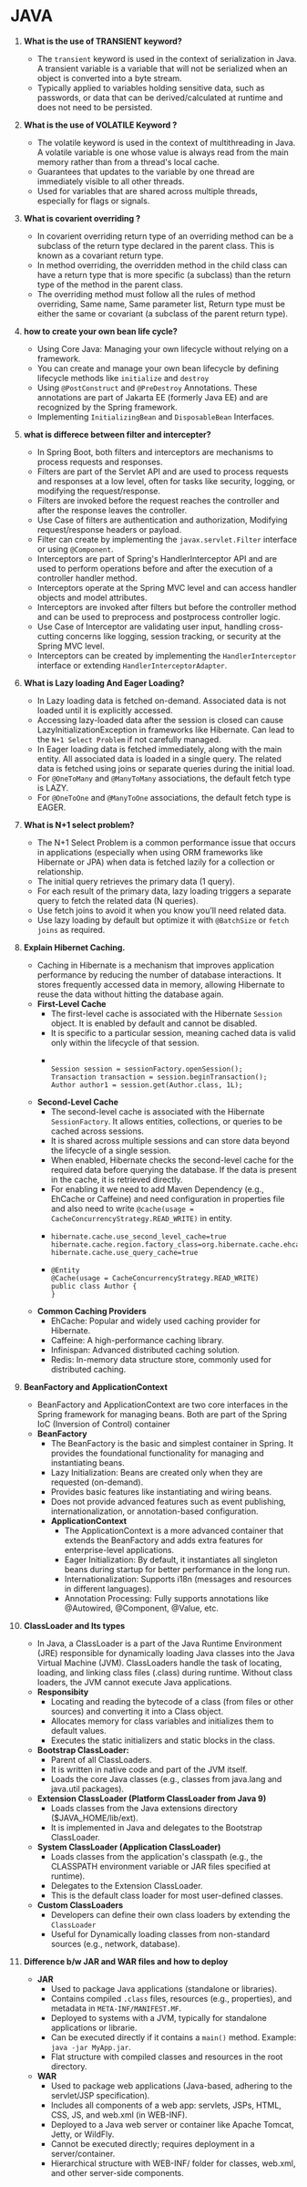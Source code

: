 # JAVA

1. **What is the use of TRANSIENT keyword?**
   - The ```transient``` keyword is used in the context of serialization in Java. A transient variable is a variable that will not be serialized when an object is converted into a byte stream.
   - Typically applied to variables holding sensitive data, such as passwords, or data that can be derived/calculated at runtime and does not need to be persisted.
2. **What is the use of VOLATILE Keyword ?**
   - The volatile keyword is used in the context of multithreading in Java. A volatile variable is one whose value is always read from the main memory rather than from a thread's local cache.
   - Guarantees that updates to the variable by one thread are immediately visible to all other threads.
   - Used for variables that are shared across multiple threads, especially for flags or signals.

3. **What is covarient overriding ?**
   - In covarient overriding return type of an overriding method can be a subclass of the return type declared in the parent class. This is known as a covariant return type.
   - In method overriding, the overridden method in the child class can have a return type that is more specific (a subclass) than the return type of the method in the parent class.
   - The overriding method must follow all the rules of method overriding, Same name, Same parameter list, Return type must be either the same or covariant (a subclass of the parent return type).
  
4. **how to create your own bean life cycle?**
   - Using Core Java: Managing your own lifecycle without relying on a framework.
   - You can create and manage your own bean lifecycle by defining lifecycle methods like ```initialize``` and ```destroy```
   - Using ```@PostConstruct``` and ```@PreDestroy``` Annotations. These annotations are part of Jakarta EE (formerly Java EE) and are recognized by the Spring framework.
   - Implementing ```InitializingBean``` and ```DisposableBean``` Interfaces.

5. **what is differece between filter and intercepter?**
   - In Spring Boot, both filters and interceptors are mechanisms to process requests and responses.
   - Filters are part of the Servlet API and are used to process requests and responses at a low level, often for tasks like security, logging, or modifying the request/response.
   - Filters are invoked before the request reaches the controller and after the response leaves the controller.
   - Use Case of filters are authentication and authorization, Modifying request/response headers or payload.
   - Filter can create by implementing the ```javax.servlet.Filter``` interface or using ```@Component```.
   - Interceptors are part of Spring's HandlerInterceptor API and are used to perform operations before and after the execution of a controller handler method.
   - Interceptors operate at the Spring MVC level and can access handler objects and model attributes.
   - Interceptors are invoked after filters but before the controller method and can be used to preprocess and postprocess controller logic.
   - Use Case of Interceptor are validating user input, handling cross-cutting concerns like logging, session tracking, or security at the Spring MVC level.
   - Interceptors can be created by implementing the ```HandlerInterceptor``` interface or extending ```HandlerInterceptorAdapter```.

6. **What is Lazy loading And Eager Loading?**
   - In Lazy loading data is fetched on-demand. Associated data is not loaded until it is explicitly accessed.
   - Accessing lazy-loaded data after the session is closed can cause LazyInitializationException in frameworks like Hibernate. Can lead to the ```N+1 Select Problem``` if not carefully managed.
   - In Eager loading data is fetched immediately, along with the main entity. All associated data is loaded in a single query. The related data is fetched using joins or separate queries during the initial load.
   - For ```@OneToMany``` and ```@ManyToMany``` associations, the default fetch type is LAZY.
   - For ```@OneToOne``` and ```@ManyToOne``` associations, the default fetch type is EAGER.
    
7. **What is N+1 select problem?**
   - The N+1 Select Problem is a common performance issue that occurs in applications (especially when using ORM frameworks like Hibernate or JPA) when data is fetched lazily for a collection or relationship.
   - The initial query retrieves the primary data (1 query).
   - For each result of the primary data, lazy loading triggers a separate query to fetch the related data (N queries).
   - Use fetch joins to avoid it when you know you’ll need related data.
   - Use lazy loading by default but optimize it with ```@BatchSize``` or ```fetch joins``` as required.
     
8. **Explain Hibernet Caching.**
   - Caching in Hibernate is a mechanism that improves application performance by reducing the number of database interactions. It stores frequently accessed data in memory, allowing Hibernate to reuse the data without hitting the database again.
   - **First-Level Cache**
     - The first-level cache is associated with the Hibernate ```Session``` object. It is enabled by default and cannot be disabled.
     - It is specific to a particular session, meaning cached data is valid only within the lifecycle of that session.
     - ```
       
       Session session = sessionFactory.openSession();
       Transaction transaction = session.beginTransaction();
       Author author1 = session.get(Author.class, 1L);
       
       ```
   - **Second-Level Cache**
     - The second-level cache is associated with the Hibernate ```SessionFactory```. It allows entities, collections, or queries to be cached across sessions.
     - It is shared across multiple sessions and can store data beyond the lifecycle of a single session.
     - When enabled, Hibernate checks the second-level cache for the required data before querying the database. If the data is present in the cache, it is retrieved directly.
     - For enabling it we need to add Maven Dependency (e.g., EhCache or Caffeine) and need configuration in properties file and also need to write ```@cache(usage = CacheConcurrencyStrategy.READ_WRITE)``` in entity.
     - ```
       hibernate.cache.use_second_level_cache=true
       hibernate.cache.region.factory_class=org.hibernate.cache.ehcache.EhCacheRegionFactory
       hibernate.cache.use_query_cache=true
       ```
      - ```
        @Entity
        @Cache(usage = CacheConcurrencyStrategy.READ_WRITE)
        public class Author {
        }
        ```
   - **Common Caching Providers**
     - EhCache: Popular and widely used caching provider for Hibernate.
     - Caffeine: A high-performance caching library.
     - Infinispan: Advanced distributed caching solution.
     - Redis: In-memory data structure store, commonly used for distributed caching.   

 9. **BeanFactory and ApplicationContext**
     - BeanFactory and ApplicationContext are two core interfaces in the Spring framework for managing beans. Both are part of the Spring IoC (Inversion of Control) container
     - **BeanFactory**
       - The BeanFactory is the basic and simplest container in Spring. It provides the foundational functionality for managing and instantiating beans.
       - Lazy Initialization: Beans are created only when they are requested (on-demand).
       - Provides basic features like instantiating and wiring beans.
       - Does not provide advanced features such as event publishing, internationalization, or annotation-based configuration.
       - **ApplicationContext**
         - The ApplicationContext is a more advanced container that extends the BeanFactory and adds extra features for enterprise-level applications.
         - Eager Initialization: By default, it instantiates all singleton beans during startup for better performance in the long run.         
         - Internationalization: Supports i18n (messages and resources in different languages). 
         - Annotation Processing: Fully supports annotations like @Autowired, @Component, @Value, etc.        

 10. **ClassLoader and Its types**
     - In Java, a ClassLoader is a part of the Java Runtime Environment (JRE) responsible for dynamically loading Java classes into the Java Virtual Machine (JVM). ClassLoaders handle the task of locating, loading, and linking class files (.class) during runtime. Without class loaders, the JVM cannot execute Java applications.
     - **Responsibity**
       - Locating and reading the bytecode of a class (from files or other sources) and converting it into a Class object.
       - Allocates memory for class variables and initializes them to default values.
       - Executes the static initializers and static blocks in the class.
     - **Bootstrap ClassLoader:**
       - Parent of all ClassLoaders.
       - It is written in native code and part of the JVM itself.
       - Loads the core Java classes (e.g., classes from java.lang and java.util packages).
     - **Extension ClassLoader (Platform ClassLoader from Java 9)**
       - Loads classes from the Java extensions directory ($JAVA_HOME/lib/ext).
       - It is implemented in Java and delegates to the Bootstrap ClassLoader.  
     - **System ClassLoader (Application ClassLoader)**
       - Loads classes from the application's classpath (e.g., the CLASSPATH environment variable or JAR files specified at runtime).
       - Delegates to the Extension ClassLoader.
       - This is the default class loader for most user-defined classes.
     - **Custom ClassLoaders**
       - Developers can define their own class loaders by extending the ```ClassLoader```
       - Useful for Dynamically loading classes from non-standard sources (e.g., network, database).
11. **Difference b/w JAR and WAR files and how to deploy**
    - **JAR**
      - Used to package Java applications (standalone or libraries).
      - Contains compiled ```.class``` files, resources (e.g., properties), and metadata in ```META-INF/MANIFEST.MF```.
      - Deployed to systems with a JVM, typically for standalone applications or librarie.
      - Can be executed directly if it contains a ```main()``` method. Example: ```java -jar MyApp.jar```.
      - Flat structure with compiled classes and resources in the root directory.
    - **WAR**
      - Used to package web applications (Java-based, adhering to the servlet/JSP specification).
      - Includes all components of a web app: servlets, JSPs, HTML, CSS, JS, and web.xml (in WEB-INF).
      - Deployed to a Java web server or container like Apache Tomcat, Jetty, or WildFly.
      - Cannot be executed directly; requires deployment in a server/container.
      - Hierarchical structure with WEB-INF/ folder for classes, web.xml, and other server-side components.
